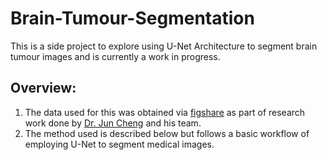 # Brain-Tumour-Segmentation
This is a side project to explore using U-Net Architecture to segment brain tumour images and is currently a work in progress.

## Overview:
1. The data used for this was obtained via [figshare](https://figshare.com/articles/dataset/brain_tumor_dataset/1512427) as part of research work done by [Dr. Jun Cheng](https://scholar.google.com/citations?user=e9yrvHEAAAAJ&hl=en) and his team.
2. The method used is described below but follows a basic workflow of employing U-Net to segment medical images.
